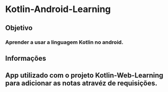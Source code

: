 # Kotlin-Android-Learning
## Objetivo
### Aprender a usar a linguagem Kotlin no android.
## Informações
## App utilizado com o projeto Kotlin-Web-Learning para adicionar as notas atravéz de requisições.
